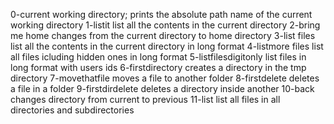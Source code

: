 0-current working directory; prints the absolute path name of the current working directory
1-listit list all the contents in the current directory
2-bring me home changes from the current directory to home directory
3-list files  list all the contents in the current directory in long format
4-listmore files list all files icluding hidden ones in long format
5-listfilesdigitonly list files in long format with users ids
6-firstdirectory creates a directory in the tmp directory
7-movethatfile moves a file to another folder
8-firstdelete deletes a file in a folder
9-firstdirdelete deletes a directory inside another
10-back changes directory from current to previous
11-list list all files in all directories and subdirectories
